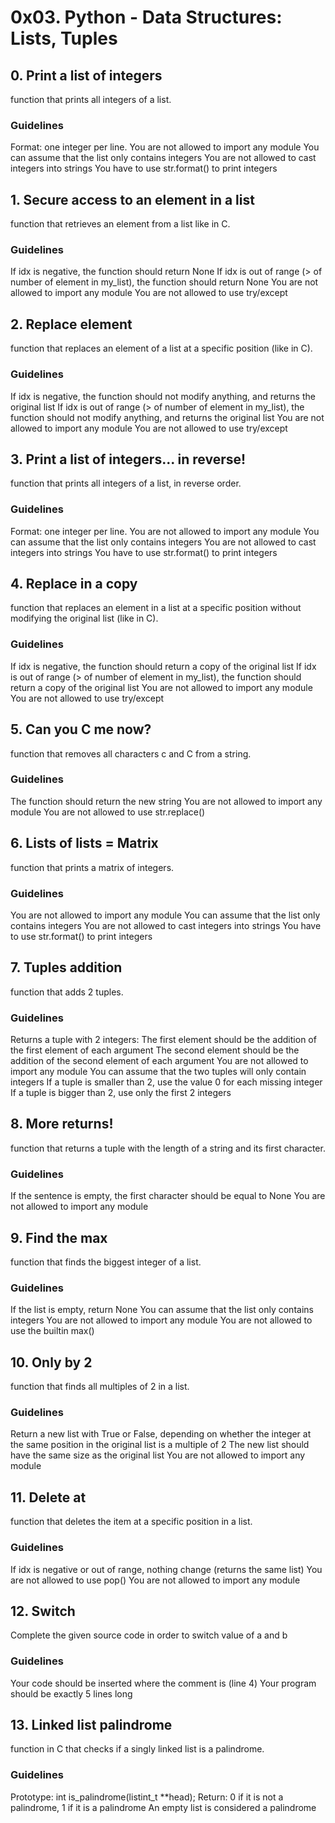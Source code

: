 # 0x03. Python - Data Structures: Lists, Tuples

## 0. Print a list of integers
function that prints all integers of a list.
### Guidelines
Format: one integer per line.
You are not allowed to import any module
You can assume that the list only contains integers
You are not allowed to cast integers into strings
You have to use str.format() to print integers
## 1. Secure access to an element in a list
function that retrieves an element from a list like in C.
### Guidelines
If idx is negative, the function should return None
If idx is out of range (> of number of element in my_list), the function should return None
You are not allowed to import any module
You are not allowed to use try/except
## 2. Replace element
function that replaces an element of a list at a specific position (like in C).
### Guidelines
If idx is negative, the function should not modify anything, and returns the original list
If idx is out of range (> of number of element in my_list), the function should not modify anything, and returns the original list
You are not allowed to import any module
You are not allowed to use try/except
## 3. Print a list of integers... in reverse!
function that prints all integers of a list, in reverse order.
### Guidelines
Format: one integer per line.
You are not allowed to import any module
You can assume that the list only contains integers
You are not allowed to cast integers into strings
You have to use str.format() to print integers
## 4. Replace in a copy
function that replaces an element in a list at a specific position without modifying the original list (like in C).
### Guidelines
If idx is negative, the function should return a copy of the original list
If idx is out of range (> of number of element in my_list), the function should return a copy of the original list
You are not allowed to import any module
You are not allowed to use try/except
## 5. Can you C me now?
function that removes all characters c and C from a string.
### Guidelines
The function should return the new string 
You are not allowed to import any module
You are not allowed to use str.replace()
## 6. Lists of lists = Matrix
function that prints a matrix of integers.
### Guidelines
You are not allowed to import any module
You can assume that the list only contains integers
You are not allowed to cast integers into strings
You have to use str.format() to print integers
## 7. Tuples addition
function that adds 2 tuples.
### Guidelines
Returns a tuple with 2 integers:
The first element should be the addition of the first element of each argument
The second element should be the addition of the second element of each argument
You are not allowed to import any module
You can assume that the two tuples will only contain integers
If a tuple is smaller than 2, use the value 0 for each missing integer
If a tuple is bigger than 2, use only the first 2 integers
## 8. More returns!
function that returns a tuple with the length of a string and its first character.
### Guidelines
If the sentence is empty, the first character should be equal to None
You are not allowed to import any module
## 9. Find the max
function that finds the biggest integer of a list.
### Guidelines
If the list is empty, return None
You can assume that the list only contains integers
You are not allowed to import any module
You are not allowed to use the builtin max()
## 10. Only by 2
function that finds all multiples of 2 in a list.
### Guidelines
Return a new list with True or False, depending on whether the integer at the same position in the original list is a multiple of 2
The new list should have the same size as the original list
You are not allowed to import any module
## 11. Delete at
function that deletes the item at a specific position in a list.
### Guidelines
If idx is negative or out of range, nothing change (returns the same list)
You are not allowed to use pop()
You are not allowed to import any module
## 12. Switch
Complete the given source code in order to switch value of a and b
### Guidelines
Your code should be inserted where the comment is (line 4)
Your program should be exactly 5 lines long
## 13. Linked list palindrome
function in C that checks if a singly linked list is a palindrome.
### Guidelines
Prototype: int is_palindrome(listint_t **head);
Return: 0 if it is not a palindrome, 1 if it is a palindrome
An empty list is considered a palindrome
